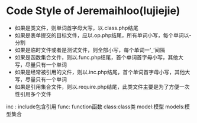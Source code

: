 # Code Style of Jeremaihloo(lujiejie)
* 如果是类文件，则单词首字母大写，以.class.php结尾
* 如果是表单提交的目标文件，应以.op.php结尾，所有单词小写，每个单词以-分割
* 如果是临时文件或者是测试文件，则全部小写，每个单词一‘_’间隔
* 如果是函数集合文件，则以.func.php结尾，首个单词首字母小写，其他大写，尽量只有一个单词
* 如果是经常被引用的文件，则以.inc.php结尾，首个单词首字母小写，其他大写，尽量只有一个单词
* 如果是引用集合文件，则以.require.php结尾，此类文件主要是为了方便一次性引用多个文件

inc : include包含引用
func: function函数
class:class类
model:模型
models:模型集合
